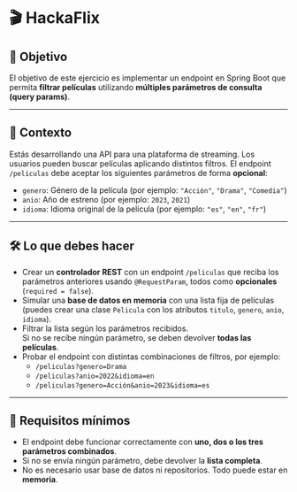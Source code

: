 # 🎬 HackaFlix

## 🧠 Objetivo
El objetivo de este ejercicio es implementar un endpoint en Spring Boot que permita **filtrar películas** utilizando **múltiples parámetros de consulta (query params)**.

---

## 📌 Contexto
Estás desarrollando una API para una plataforma de streaming. Los usuarios pueden buscar películas aplicando distintos filtros. El endpoint `/peliculas` debe aceptar los siguientes parámetros de forma **opcional**:

- `genero`: Género de la película (por ejemplo: `"Acción"`, `"Drama"`, `"Comedia"`)
- `anio`: Año de estreno (por ejemplo: `2023`, `2021`)
- `idioma`: Idioma original de la película (por ejemplo: `"es"`, `"en"`, `"fr"`)

---

## 🛠️ Lo que debes hacer

- Crear un **controlador REST** con un endpoint `/peliculas` que reciba los parámetros anteriores usando `@RequestParam`, todos como **opcionales** (`required = false`).
- Simular una **base de datos en memoria** con una lista fija de películas (puedes crear una clase `Pelicula` con los atributos `titulo`, `genero`, `anio`, `idioma`).
- Filtrar la lista según los parámetros recibidos.  
  Si no se recibe ningún parámetro, se deben devolver **todas las películas**.
- Probar el endpoint con distintas combinaciones de filtros, por ejemplo:
    - `/peliculas?genero=Drama`
    - `/peliculas?anio=2022&idioma=en`
    - `/peliculas?genero=Acción&anio=2023&idioma=es`

---

## 🧪 Requisitos mínimos

- El endpoint debe funcionar correctamente con **uno, dos o los tres parámetros combinados**.
- Si no se envía ningún parámetro, debe devolver la **lista completa**.
- No es necesario usar base de datos ni repositorios. Todo puede estar en **memoria**.